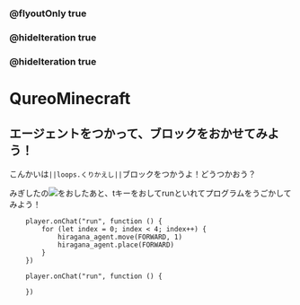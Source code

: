 ### @flyoutOnly true
### @hideIteration true
### @hideIteration true
# QureoMinecraft

## エージェントをつかって、ブロックをおかせてみよう！

こんかいは``||loops.くりかえし||``ブロックをつかうよ！どうつかおう？

みぎしたの![](https://raw.githubusercontent.com/camp-minecraft/TechkidsCampTutorial/master/images/playbutton.png)をおしたあと、tキーをおしてrunといれてプログラムをうごかしてみよう！

```ghost
    player.onChat("run", function () {
        for (let index = 0; index < 4; index++) {
            hiragana_agent.move(FORWARD, 1)
            hiragana_agent.place(FORWARD)
        }
    })
```


```template
    player.onChat("run", function () {

    })
```